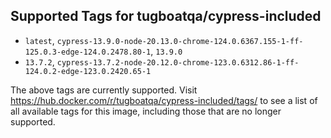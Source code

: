 ## Supported Tags for tugboatqa/cypress-included

* `latest`, `cypress-13.9.0-node-20.13.0-chrome-124.0.6367.155-1-ff-125.0.3-edge-124.0.2478.80-1`, `13.9.0`
* `13.7.2`, `cypress-13.7.2-node-20.12.0-chrome-123.0.6312.86-1-ff-124.0.2-edge-123.0.2420.65-1`

The above tags are currently supported. Visit https://hub.docker.com/r/tugboatqa/cypress-included/tags/ to see a list of all available tags for this image, including those that are no longer supported.
